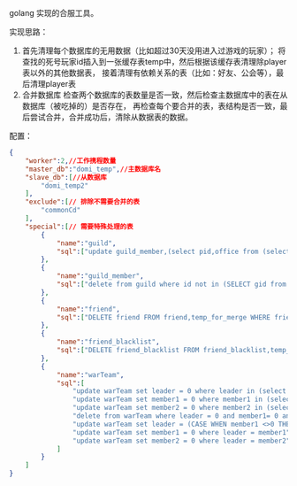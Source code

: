 golang 实现的合服工具。

实现思路：  
1. 首先清理每个数据库的无用数据（比如超过30天没用进入过游戏的玩家）；
   将查找的死号玩家id插入到一张缓存表temp中，然后根据该缓存表清理除player表以外的其他数据表，
   接着清理有依赖关系的表（比如：好友、公会等），最后清理player表
2. 合并数据库
   检查两个数据库的表数量是否一致，然后检查主数据库中的表在从数据库（被吃掉的）是否存在，
   再检查每个要合并的表，表结构是否一致，最后尝试合并，合并成功后，清除从数据表的数据。

配置：

```json
{
	"worker":2,//工作携程数量
	"master_db":"domi_temp",//主数据库名
	"slave_db":[//从数据库
		"domi_temp2"
	],
	"exclude":[// 排除不需要合并的表
		"commonCd"
	],
	"special":[// 需要特殊处理的表
		{
			"name":"guild",
			"sql":["update guild_member,(select pid,office from (select * from guild_member ORDER BY office ASC) as a GROUP BY a.gid) as b set guild_member.office=1 WHERE b.office>1 and b.pid=guild_member.pid;"]
		},
		{
			"name":"guild_member",
			"sql":["delete from guild where id not in (SELECT gid from guild_member GROUP BY gid)"]
		},
		{
			"name":"friend",
			"sql":["DELETE friend FROM friend,temp_for_merge WHERE friend.pid=temp_for_merge.pid or friend.fpid=temp_for_merge.pid"]
		},
		{
			"name":"friend_blacklist",
			"sql":["DELETE friend_blacklist FROM friend_blacklist,temp_for_merge WHERE friend_blacklist.blackPid=temp_for_merge.pid"]
		},
		{
			"name":"warTeam",
			"sql":[
				"update warTeam set leader = 0 where leader in (select pid from temp_for_merge)",
				"update warTeam set member1 = 0 where member1 in (select pid from temp_for_merge)",
				"update warTeam set member2 = 0 where member2 in (select pid from temp_for_merge)",
				"delete from warTeam where leader = 0 and member1= 0 and member2=0",
				"update warTeam set leader = (CASE WHEN member1 <>0 THEN member1 ELSE member2 END) where leader = 0",
				"update warTeam set member1 = 0 where leader = member1",
				"update warTeam set member2 = 0 where leader = member2"
			]
		}
	]
}
```
